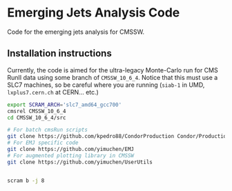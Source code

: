 # Emerging Jets Analysis Code

Code for the emerging jets analysis for CMSSW.

## Installation instructions

Currently, the code is aimed for the ultra-legacy Monte-Carlo run for CMS RunII
data using some branch of `CMSSW_10_6_4`. Notice that this must use a SLC7
machines, so be careful where you are running (`siab-1` in UMD, `lxplus7.cern.ch`
at CERN... etc.)

```bash
export SCRAM_ARCH='slc7_amd64_gcc700'
cmsrel CMSSW_10_6_4
cd CMSSW_10_6_4/src

# For batch cmsRun scripts
git clone https://github.com/kpedro88/CondorProduction Condor/Production
# For EMJ specific code
git clone https://github.com/yimuchen/EMJ
# For augmented plotting library in CMSSW
git clone https://github.com/yimuchen/UserUtils


scram b -j 8
```
